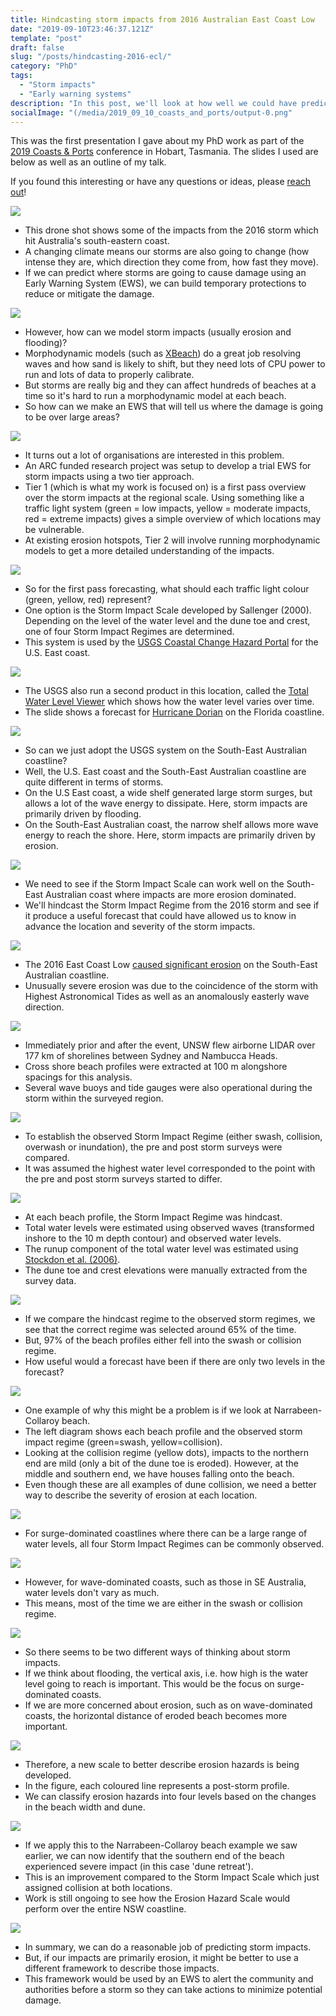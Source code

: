 ```yaml
---
title: Hindcasting storm impacts from 2016 Australian East Coast Low
date: "2019-09-10T23:46:37.121Z"
template: "post"
draft: false
slug: "/posts/hindcasting-2016-ecl/"
category: "PhD"
tags:
  - "Storm impacts"
  - "Early warning systems"
description: "In this post, we'll look at how well we could have predicted the impacts from the June 2016 storm which hit the South-Eastern Australian coastline, and what this means for Early Warnings Systems."
socialImage: "(/media/2019_09_10_coasts_and_ports/output-0.png"
---
```


This was the first presentation I gave about my PhD work as part of the [2019 Coasts & Ports](https://coastsandports2019.com.au/) conference in Hobart, Tasmania. The slides I used are below as well as an outline of my talk.

If you found this interesting or have any questions or ideas, please [reach out](mailto:chris@leaman.io)! 

![](/media/2019_09_10_coasts_and_ports/output-0.gif)
- This drone shot shows some of the impacts from the 2016 storm which hit Australia's south-eastern coast.
- A changing climate means our storms are also going to change (how intense they are, which direction they come from, how fast they move).
- If we can predict where storms are going to cause damage using an Early Warning System (EWS), we can build temporary protections to reduce or mitigate the damage.

![](/media/2019_09_10_coasts_and_ports/output-1.gif)
- However, how can we model storm impacts (usually erosion and flooding)?
- Morphodynamic models (such as [XBeach](https://oss.deltares.nl/web/xbeach/)) do a great job resolving waves and how sand is likely to shift, but they need lots of CPU power to run and lots of data to properly calibrate.
- But storms are really big and they can affect hundreds of beaches at a time so it's hard to run a morphodynamic model at each beach.
- So how can we make an EWS that will tell us where the damage is going to be over large areas?

![](/media/2019_09_10_coasts_and_ports/output-2.png)
- It turns out a lot of organisations are interested in this problem.
- An ARC funded research project was setup to develop a trial EWS for storm impacts using a two tier approach.
- Tier 1 (which is what my work is focused on) is a first pass overview over the storm impacts at the regional scale. Using something like a traffic light system (green = low impacts, yellow = moderate impacts, red = extreme impacts) gives a simple overview of which locations may be vulnerable.
- At existing erosion hotspots, Tier 2 will involve running morphodynamic models to get a more detailed understanding of the impacts.

![](/media/2019_09_10_coasts_and_ports/output-3.png)
- So for the first pass forecasting, what should each traffic light colour (green, yellow, red) represent?
- One option is the Storm Impact Scale developed by Sallenger (2000). Depending on the level of the water level and the dune toe and crest, one of four Storm Impact Regimes are determined.
- This system is used by the [USGS Coastal Change Hazard Portal](https://marine.usgs.gov/coastalchangehazardsportal/) for the U.S. East coast.

![](/media/2019_09_10_coasts_and_ports/output-4.gif)
- The USGS also run a second product in this location, called the [Total Water Level Viewer](https://coastal.er.usgs.gov/hurricanes/research/twlviewer/) which shows how the water level varies over time.
- The slide shows a forecast for [Hurricane Dorian](https://twitter.com/i/events/1167460137071607808?lang=en) on the Florida coastline.

![](/media/2019_09_10_coasts_and_ports/output-5.gif)
- So can we just adopt the USGS system on the South-East Australian coastline?
- Well, the U.S. East coast and the South-East Australian coastline are quite different in terms of storms.
- On the U.S East coast, a wide shelf generated large storm surges, but allows a lot of the wave energy to dissipate. Here, storm impacts are primarily driven by flooding.
- On the South-East Australian coast, the narrow shelf allows more wave energy to reach the shore. Here, storm impacts are primarily driven by erosion.

![](/media/2019_09_10_coasts_and_ports/output-6.png)
- We need to see if the Storm Impact Scale can work well on the South-East Australian coast where impacts are more erosion dominated.
- We'll hindcast the Storm Impact Regime from the 2016 storm and see if it produce a useful forecast that could have allowed us to know in advance the location and severity of the storm impacts.

![](/media/2019_09_10_coasts_and_ports/output-7.png)
- The 2016 East Coast Low [caused significant erosion](https://www.smh.com.au/environment/weather/sydney-storm-erosion-swallows-50-metres-of-collaroy-narrabeen-beaches-20160607-gpd2ob.html) on the South-East Australian coastline.
- Unusually severe erosion was due to the coincidence of the storm with Highest Astronomical Tides as well as an anomalously easterly wave direction.

![](/media/2019_09_10_coasts_and_ports/output-8.png)
- Immediately prior and after the event, UNSW flew airborne LIDAR over 177 km of shorelines between Sydney and Nambucca Heads.
- Cross shore beach profiles were extracted at 100 m alongshore spacings for this analysis.
- Several wave buoys and tide gauges were also operational during the storm within the surveyed region.

![](/media/2019_09_10_coasts_and_ports/output-9.png)
- To establish the observed Storm Impact Regime (either swash, collision, overwash or inundation), the pre and post storm surveys were compared.
- It was assumed the highest water level corresponded to the point with the pre and post storm surveys started to differ.

![](/media/2019_09_10_coasts_and_ports/output-10.png)
- At each beach profile, the Storm Impact Regime was hindcast.
- Total water levels were estimated using observed waves (transformed inshore to the 10 m depth contour) and observed water levels.
- The runup component of the total water level was estimated using [Stockdon et al. (2006)]( https://www.sciencedirect.com/science/article/pii/S0378383906000044).
- The dune toe and crest elevations were manually extracted from the survey data.

![](/media/2019_09_10_coasts_and_ports/output-11.png)
- If we compare the hindcast regime to the observed storm regimes, we see that the correct regime was selected around 65% of the time.
- But, 97% of the beach profiles either fell into the swash or collision regime. 
- How useful would a forecast have been if there are only two levels in the forecast?

![](/media/2019_09_10_coasts_and_ports/output-12.png)
- One example of why this might be a problem is if we look at Narrabeen-Collaroy beach.
- The left diagram shows each beach profile and the observed storm impact regime (green=swash, yellow=collision).
- Looking at the collision regime (yellow dots), impacts to the northern end are mild (only a bit of the dune toe is eroded). However, at the middle and southern end, we have houses falling onto the beach.
- Even though these are all examples of dune collision, we need a better way to describe the severity of erosion at each location. 

![](/media/2019_09_10_coasts_and_ports/output-13.png)
- For surge-dominated coastlines where there can be a large range of water levels, all four Storm Impact Regimes can be commonly observed.

![](/media/2019_09_10_coasts_and_ports/output-14.png)
- However, for wave-dominated coasts, such as those in SE Australia, water levels don't vary as much.
- This means, most of the time we are either in the swash or collision regime.

![](/media/2019_09_10_coasts_and_ports/output-16.png)
- So there seems to be two different ways of thinking about storm impacts.
- If we think about flooding, the vertical axis, i.e. how high is the water level going to reach is important. This would be the focus on surge-dominated coasts.
- If we are more concerned about erosion, such as on wave-dominated coasts, the horizontal distance of eroded beach becomes more important.

![](/media/2019_09_10_coasts_and_ports/output-17.png)
- Therefore, a new scale to better describe erosion hazards is being developed.
- In the figure, each coloured line represents a post-storm profile.
- We can classify erosion hazards into four levels based on the changes in the beach width and dune.

![](/media/2019_09_10_coasts_and_ports/output-18.png)
- If we apply this to the Narrabeen-Collaroy beach example we saw earlier, we can now identify that the southern end of the beach experienced severe impact (in this case 'dune retreat').
- This is an improvement compared to the Storm Impact Scale which just assigned collision at both locations.
- Work is still ongoing to see how the Erosion Hazard Scale would perform over the entire NSW coastline.

![](/media/2019_09_10_coasts_and_ports/output-19.png)
- In summary, we can do a reasonable job of predicting storm impacts.
- But, if our impacts are primarily erosion, it might be better to use a different framework to describe those impacts.
- This framework would be used by an EWS to alert the community and authorities before a storm so they can take actions to minimize potential damage.
